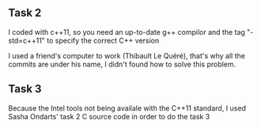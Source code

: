 ## Task 2

I coded with c++11, so you need an up-to-date g++ compilor and the tag "-std=c++11" to specify the correct C++ version

I used a friend's computer to work (Thibault Le Quéré), that's why all the commits are under his name, I didn't found how to solve this problem.

## Task 3

Because the Intel tools not being availale with the C++11 standard, I used Sasha Ondarts' task 2 C source code in order to do the task 3
